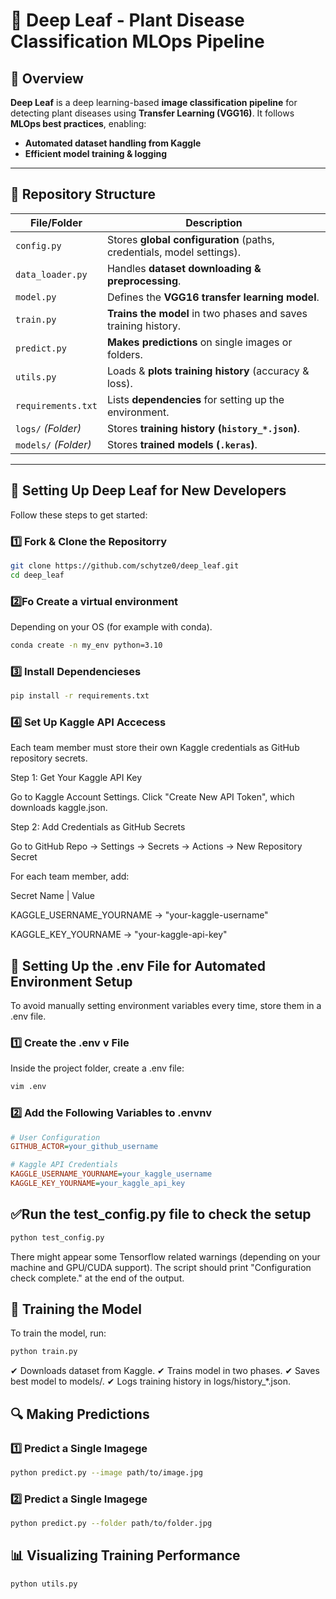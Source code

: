 # 🌱 Deep Leaf - Plant Disease Classification MLOps Pipeline

## 📌 Overview
**Deep Leaf** is a deep learning-based **image classification pipeline** for detecting plant diseases using **Transfer Learning (VGG16)**. It follows **MLOps best practices**, enabling:
- **Automated dataset handling from Kaggle**
- **Efficient model training & logging**

---

## 📂 Repository Structure
| File/Folder            | Description |
|------------------------|-------------|
| `config.py`           | Stores **global configuration** (paths, credentials, model settings). |
| `data_loader.py`      | Handles **dataset downloading & preprocessing**. |
| `model.py`            | Defines the **VGG16 transfer learning model**. |
| `train.py`            | **Trains the model** in two phases and saves training history. |
| `predict.py`          | **Makes predictions** on single images or folders. |
| `utils.py`            | Loads & **plots training history** (accuracy & loss). |
| `requirements.txt`    | Lists **dependencies** for setting up the environment. |
| `logs/` _(Folder)_    | Stores **training history (`history_*.json`)**. |
| `models/` _(Folder)_  | Stores **trained models (`.keras`)**. |

---

## 🚀 **Setting Up Deep Leaf for New Developers**
Follow these steps to get started:

### **1️⃣ Fork & Clone the Repositorry**
```sh
git clone https://github.com/schytze0/deep_leaf.git
cd deep_leaf
```


### **2️⃣Fo Create a virtual environment**
Depending on your OS (for example with conda).
```sh
conda create -n my_env python=3.10  
```

### **3️⃣ Install Dependencieses**
```sh
pip install -r requirements.txt
```


### **4️⃣ Set Up Kaggle API Accecess**
Each team member must store their own Kaggle credentials as GitHub repository secrets.

Step 1: Get Your Kaggle API Key

Go to Kaggle Account Settings.
Click "Create New API Token", which downloads kaggle.json.

Step 2: Add Credentials as GitHub Secrets

Go to GitHub Repo → Settings → Secrets → Actions → New Repository Secret

For each team member, add:

Secret Name	|	Value

KAGGLE_USERNAME_YOURNAME -> "your-kaggle-username"

KAGGLE_KEY_YOURNAME -> "your-kaggle-api-key"


## **🔑 Setting Up the .env File for Automated Environment Setup**

To avoid manually setting environment variables every time, store them in a .env file.

### **1️⃣ Create the .env v File**
Inside the project folder, create a .env file:
```sh
vim .env
```

### **2️⃣ Add the Following Variables to .envnv**
```ini
# User Configuration
GITHUB_ACTOR=your_github_username

# Kaggle API Credentials
KAGGLE_USERNAME_YOURNAME=your_kaggle_username
KAGGLE_KEY_YOURNAME=your_kaggle_api_key
```

## **✅Run the test_config.py file to check the setup**
```sh
python test_config.py
```

There might appear some Tensorflow related warnings (depending on your machine and GPU/CUDA support). The script  should print "Configuration check complete." at the end of the output.

## **🔄 Training the Model**

To train the model, run:
```sh
python train.py
```

✔ Downloads dataset from Kaggle.
✔ Trains model in two phases.
✔ Saves best model to models/.
✔ Logs training history in logs/history_*.json.


## **🔍 Making Predictions**

### **1️⃣ Predict a Single Imagege**
```sh
python predict.py --image path/to/image.jpg
```

### **2️⃣ Predict a Single Imagege**
```sh
python predict.py --folder path/to/folder.jpg
```

## **📊 Visualizing Training Performance**
```sh
python utils.py
```
